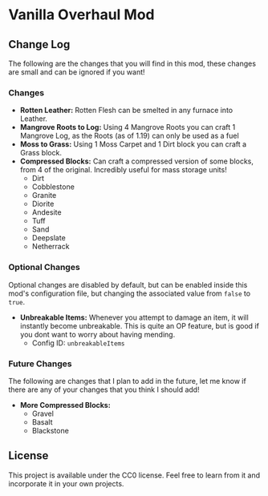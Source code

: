 # Vanilla Overhaul Mod

## Change Log
The following are the changes that you will find in this mod, these changes are small and can be ignored if you want!

### Changes
- **Rotten Leather:** Rotten Flesh can be smelted in any furnace into Leather.
- **Mangrove Roots to Log:** Using 4 Mangrove Roots you can craft 1 Mangrove Log, as the Roots (as of 1.19) can only be used as a fuel
- **Moss to Grass:** Using 1 Moss Carpet and 1 Dirt block you can craft a Grass block.
- **Compressed Blocks:** Can craft a compressed version of some blocks, from 4 of the original. Incredibly useful for mass storage units! 
  - Dirt
  - Cobblestone
  - Granite
  - Diorite
  - Andesite
  - Tuff
  - Sand
  - Deepslate
  - Netherrack

### Optional Changes
Optional changes are disabled by default, but can be enabled inside this mod's configuration file, but changing the associated value from `false` to `true`.
- **Unbreakable Items:** Whenever you attempt to damage an item, it will instantly become unbreakable. This is quite an OP feature, but is good if you dont want to worry about having mending.
  - Config ID: `unbreakableItems`

### Future Changes
The following are changes that I plan to add in the future, let me know if there are any of your changes that you think I should add!
- **More Compressed Blocks:**
  - Gravel
  - Basalt
  - Blackstone
<!---
I have no changes in mind! Please suggest some <3
-->

## License
This project is available under the CC0 license. Feel free to learn from it and incorporate it in your own projects.
